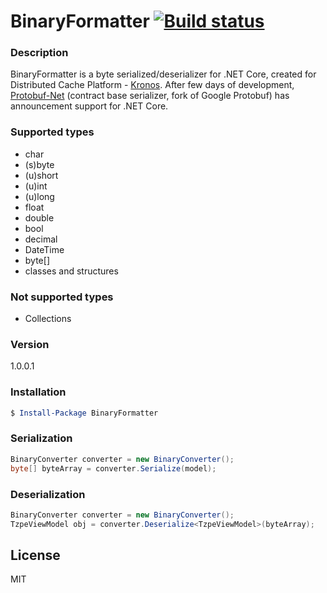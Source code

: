 # BinaryFormatter  [![Build status](https://ci.appveyor.com/api/projects/status/26qj17kq09btkkql?svg=true)](https://ci.appveyor.com/project/LukaszPyrzyk/binaryformatter)
### Description
BinaryFormatter is a byte serialized/deserializer for .NET Core, created for Distributed Cache Platform - [Kronos][kronos-url]. After few days of development, [Protobuf-Net][protobuf-net-url] (contract base serializer, fork of Google Protobuf) has announcement  support for .NET Core. 

### Supported types
  - char
  - (s)byte
  - (u)short
  - (u)int
  - (u)long
  - float
  - double
  - bool
  - decimal
  - DateTime
  - byte[]
  - classes and structures

 ### Not supported types
  - Collections

### Version
1.0.0.1

### Installation
```powershell
$ Install-Package BinaryFormatter
```

### Serialization
```cs
BinaryConverter converter = new BinaryConverter();
byte[] byteArray = converter.Serialize(model);
```    

### Deserialization
```cs
BinaryConverter converter = new BinaryConverter();
TzpeViewModel obj = converter.Deserialize<TzpeViewModel>(byteArray);
```    

License
----
MIT

   [kronos-url]: <https://github.com/lukasz-pyrzyk/Kronos>
   [protobuf-net-url]: <https://github.com/mgravell/protobuf-net>
